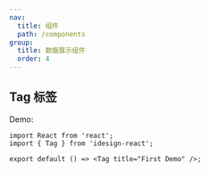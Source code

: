 ```yaml
---
nav:
  title: 组件
  path: /components
group:
  title: 数据展示组件
  order: 4
---
```


## Tag 标签

Demo:

```tsx
import React from 'react';
import { Tag } from 'idesign-react';

export default () => <Tag title="First Demo" />;
```
